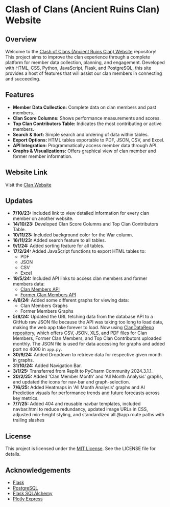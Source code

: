 # Clash of Clans (Ancient Ruins Clan) Website

## Overview
Welcome to the [Clash of Clans (Ancient Ruins Clan) Website](https://coc-ancient-ruins-website.onrender.com/) repository! This project aims to improve the clan experience through a complete platform for member data collection, planning, and engagement. Developed with HTML, CSS, Python, JavaScript, Flask, and PostgreSQL, this site provides a host of features that will assist our clan members in connecting and succeeding.

## Features
- **Member Data Collection:** Complete data on clan members and past members.
- **Clan Score Columns:** Shows performance measurements and scores.
- **Top Clan Contributors Table:** Indicates the most contributing or active members.
- **Search & Sort:** Simple search and ordering of data within tables.
- **Export Options:** HTML tables exportable to PDF, JSON, CSV, and Excel.
- **API Integration:** Programmatically access member data through API.
- **Graphs & Visualizations:** Offers graphical view of clan member and former member information.

## Website Link
Visit the [Clan Website](https://coc-ancient-ruins-website.onrender.com/)

## Updates
- **7/10/23:** Included link to view detailed information for every clan member on another website.
- **14/10/23:** Developed Clan Score Columns and Top Clan Contributors Table.
- **10/11/23:** Included background color for the War column.
- **16/11/23:** Added search feature to all tables.
- **9/1/24:** Added sorting feature for all tables.
- **17/2/24:** Added JavaScript functions to export HTML tables to:
  - PDF
  - JSON
  - CSV
  - Excel
- **19/5/24:** Included API links to access clan members and former members data:
  - [Clan Members API](https://coc-ancient-ruins-website.onrender.com/api/mem)
  - [Former Clan Members API](https://coc-ancient-ruins-website.onrender.com/api/fmem)
- **4/8/24:** Added some different graphs for viewing data:
  - Clan Members Graphs
  - Former Members Graphs
- **5/8/24:** Updated the URL fetching data from the database API to a GitHub raw JSON file because the API was taking too long to load data, making the web app take forever to load. Now using [ClanDataRepo repository](https://github.com/Lightning-President-9/ClanDataRepo), which offers CSV, JSON, XLS, and PDF files for Clan Members, Former Clan Members, and Top Clan Contributors uploaded monthly. The JSON file is used for data accessing for graphs and added port no 4000 in `app.py`.
- **30/9/24:** Added Dropdown to retrieve data for respective given month in graphs.
- **31/10/24:** Added Navigation Bar.
- **3/1/25:** Transferred from Replit to PyCharm Community 2024.3.1.1.
- **20/2/25:** Added 'Clan Member Month' and 'All Month Analysis' graphs, and updated the icons for nav-bar and graph-selection.
- **7/6/25:**  Added Heatmaps in 'All Month Analysis' graphs and AI Prediction visuals for performance trends and future forecasts across key metrics.
- **7/7/25:**  Added 404 and reusable navbar templates, included navbar.html to reduce redundancy, updated image URLs in CSS, adjusted min-height styling, and standardized all @app.route paths with trailing slashes

## License
This project is licensed under the [MIT License](https://github.com/Lightning-President-9/coc-ancient-ruins-website/blob/main/LICENSE). See the LICENSE file for details.

## Acknowledgements
- [Flask](https://flask.palletsprojects.com/)
- [PostgreSQL](https://www.postgresql.org/)
- [Flask SQLAlchemy](https://flask-sqlalchemy.palletsprojects.com/en/3.1.x/)
- [Plotly Express](https://plotly.com/python/plotly-express/)